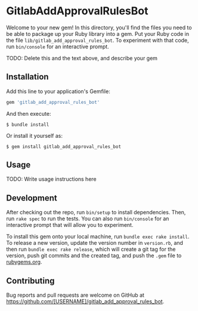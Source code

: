 # GitlabAddApprovalRulesBot

Welcome to your new gem! In this directory, you'll find the files you need to be able to package up your Ruby library into a gem. Put your Ruby code in the file `lib/gitlab_add_approval_rules_bot`. To experiment with that code, run `bin/console` for an interactive prompt.

TODO: Delete this and the text above, and describe your gem

## Installation

Add this line to your application's Gemfile:

```ruby
gem 'gitlab_add_approval_rules_bot'
```

And then execute:

    $ bundle install

Or install it yourself as:

    $ gem install gitlab_add_approval_rules_bot

## Usage

TODO: Write usage instructions here

## Development

After checking out the repo, run `bin/setup` to install dependencies. Then, run `rake spec` to run the tests. You can also run `bin/console` for an interactive prompt that will allow you to experiment.

To install this gem onto your local machine, run `bundle exec rake install`. To release a new version, update the version number in `version.rb`, and then run `bundle exec rake release`, which will create a git tag for the version, push git commits and the created tag, and push the `.gem` file to [rubygems.org](https://rubygems.org).

## Contributing

Bug reports and pull requests are welcome on GitHub at https://github.com/[USERNAME]/gitlab_add_approval_rules_bot.
